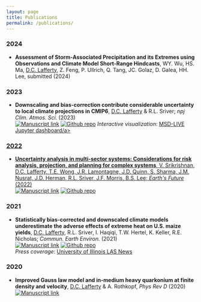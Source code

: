 ```yaml
---
layout: page
title: Publications
permalink: /publications/
---
```


<!-- NOTE! formatted in PNAS style from Papers -->

### 2024

* **Assessment of Storm-Associated Precipitation and its Extremes using Observations and Climate Model Short-Range Hindcasts**, WY. Wu, HS. Ma, <ins>D.C. Lafferty</ins>, Z. Feng, P. Ullrich, Q. Tang, JC. Golaz, D. Galea, HH. Lee, submitted (2024)

### 2023

* **Downscaling and bias-correction contribute considerable uncertainty to local climate projections in CMIP6**, <ins>D.C. Lafferty</ins> & R.L. Sriver; *npj Clim. Atmos. Sci.* (2023)\
[![Manuscript link](https://img.shields.io/static/v1?label=&message=Open%20Access&color=008000)](https://www.nature.com/articles/s41612-023-00486-0)
[![Github repo](https://img.shields.io/static/v1?style=flat&logo=github&label=&message=Open%20Source&color=808080)](https://github.com/david0811/lafferty-sriver_2023_npjCliAtm)
*Interactive visualization*: <a href="https://lafferty-sriver-2023-downscaling-uncertainty.msdlive.org/" target="_blank">MSD-LIVE Jupyter dashboard/a>

### 2022
* **Uncertainty analysis in multi-sector systems: Considerations for risk analysis, projection, and planning for complex systems**, V. Srikrishnan, <ins>D.C. Lafferty</ins>,  T.E. Wong, J.R. Lamontagne, J.D. Quinn, S. Sharma, J.M. Nusrat, J.D. Herman, R.L. Sriver, J.F. Morris, B.S. Lee; *Earth's Future* (2022)\
[![Manuscript link](https://img.shields.io/static/v1?label=&message=Open%20Access&color=008000)](https://agupubs.onlinelibrary.wiley.com/doi/10.1029/2021EF002644)
[![Github repo](https://img.shields.io/static/v1?style=flat&logo=github&label=&message=Open%20Source&color=808080)](https://github.com/david0811/EarthsFuture_2022_MSD_Uncertainty)

### 2021
* **Statistically bias-corrected and downscaled climate models underestimate the adverse effects of extreme heat on U.S. maize yields**, <ins>D.C. Lafferty</ins>, R.L. Sriver, I. Haqiqi, T.W. Hertel, K. Keller, R.E. Nicholas; *Commun. Earth Environ.* (2021)\
[![Manuscript link](https://img.shields.io/static/v1?label=&message=Open%20Access&color=008000)](https://www.nature.com/articles/s43247-021-00266-9)
[![Github repo](https://img.shields.io/static/v1?style=flat&logo=github&label=&message=Open%20Source&color=808080)](https://github.com/david0811/BCSD_CornYields_UQ)\
*Press coverage*: <a href="https://las.illinois.edu/news/2021-11-12/researchers-uncover-long-term-shortcomings-predicting-corn-yields" target="_blank">University of Illinois LAS News</a>


### 2020
* **Improved Gauss law model and in-medium heavy quarkonium at finite density and velocity**, <ins>D.C. Lafferty</ins> & A. Rothkopf, *Phys Rev D* (2020)\
[![Manuscript link](https://img.shields.io/static/v1?label=&message=Open%20Access&color=008000)](https://journals.aps.org/prd/abstract/10.1103/PhysRevD.101.056010)

<!-- [![Zenodo](https://zenodo.org/badge/280244273.svg)](https://zenodo.org/badge/latestdoi/280244273) -->
